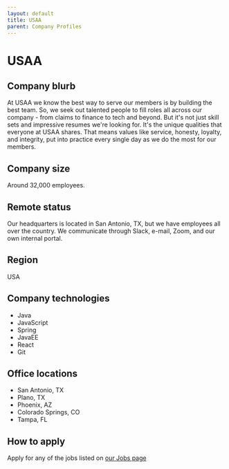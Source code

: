 ```yaml
---
layout: default
title: USAA
parent: Company Profiles
---
```


# USAA

## Company blurb

At USAA we know the best way to serve our members is by building the best team. So, we seek out talented people to fill roles all across our company - from claims to finance to tech and beyond. But it's not just skill sets and impressive resumes we're looking for. It's the unique qualities that everyone at USAA shares. That means values like service, honesty, loyalty, and integrity, put into practice every single day as we do the most for our members.

## Company size

Around 32,000 employees.

## Remote status

Our headquarters is located in San Antonio, TX, but we have employees all over the country. We communicate through Slack, e-mail, Zoom, and our own internal portal.

## Region

USA

## Company technologies

- Java
- JavaScript
- Spring
- JavaEE
- React
- Git

## Office locations

- San Antonio, TX
- Plano, TX
- Phoenix, AZ
- Colorado Springs, CO
- Tampa, FL

## How to apply

Apply for any of the jobs listed on [our Jobs page](https://www.usaajobs.com/)
